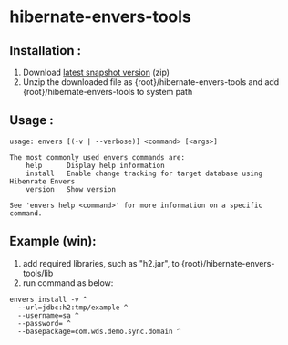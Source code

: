 # hibernate-envers-tools

## Installation :

1. Download [latest snapshot version](https://github.com/hydra1983/hibernate-envers-tools/tree/mvn-repo/snapshots/com/wds/tools/hibernate-envers-tools/3.6.10-SNAPSHOT) (zip)
2. Unzip the downloaded file as {root}/hibernate-envers-tools and add {root}/hibernate-envers-tools to system path

## Usage :

```shell
usage: envers [(-v | --verbose)] <command> [<args>]

The most commonly used envers commands are:
    help      Display help information
    install   Enable change tracking for target database using Hibenrate Envers
    version   Show version

See 'envers help <command>' for more information on a specific command.

```

## Example (win):
1. add required libraries, such as "h2.jar", to {root}/hibernate-envers-tools/lib
2. run command as below:

```shell
envers install -v ^
  --url=jdbc:h2:tmp/example ^
  --username=sa ^
  --password= ^
  --basepackage=com.wds.demo.sync.domain ^
```
